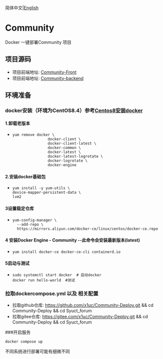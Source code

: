 简体中文|[English](https://github.com/x1uc/Community-Deploy/blob/main/README.en.md)

# Community
Docker 一键部署Community 项目
## 项目源码
- 项目前端地址: [Community-Front](https://github.com/x1uc/Community-front)
- 项目前端地址: [Community-backend](https://github.com/x1uc/Community-backend)
## 环境准备
### docker安装（环境为CentOS8.4）参考[Centos8安装docker](https://developer.aliyun.com/article/748412)
#### 1.卸载老版本
- ```
  yum remove docker \
                  docker-client \
                  docker-client-latest \
                  docker-common \
                  docker-latest \
                  docker-latest-logrotate \
                  docker-logrotate \
                  docker-engine
  ```
#### 2.安装docker基础包
- ```
  yum install -y yum-utils \
  device-mapper-persistent-data \
  lvm2
  ```
#### 3设置稳定仓库
- ```
  yum-config-manager \
    --add-repo \
    https://mirrors.aliyun.com/docker-ce/linux/centos/docker-ce.repo
  ```
#### 4 安装Docker Engine - Community --此命令会安装最新版本(latest)
- ```
  yum install docker-ce docker-ce-cli containerd.io
  ```
#### 5启动与测试
- ```
  sudo systemctl start docker  # 启动docker
  docker run hello-world  #测试
  ```
### 拉取dockercompose.yml 以及 相关配置
- 拉取github仓库: https://github.com/x1uc/Community-Deploy.git && cd Community-Deploy && cd Syuct_forum
- 拉取gitee仓库:  https://gitee.com/x1uc/Community-Deploy.git && cd Community-Deploy && cd Syuct_forum

###开启服务
```
docker compose up
```

不同系统进行部署可能有细微不同





